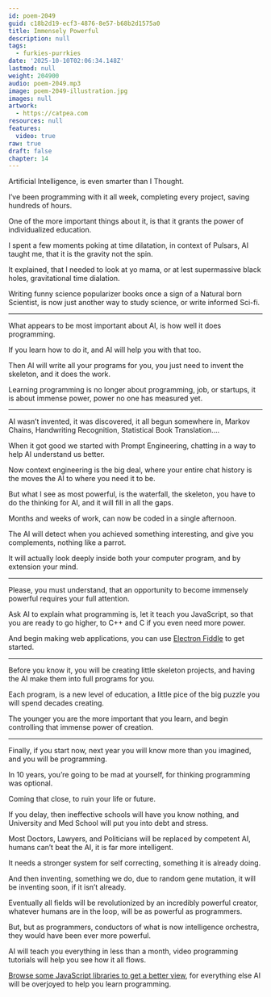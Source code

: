 ```yaml
---
id: poem-2049
guid: c18b2d19-ecf3-4876-8e57-b68b2d1575a0
title: Immensely Powerful
description: null
tags:
  - furkies-purrkies
date: '2025-10-10T02:06:34.148Z'
lastmod: null
weight: 204900
audio: poem-2049.mp3
image: poem-2049-illustration.jpg
images: null
artwork:
  - https://catpea.com
resources: null
features:
  video: true
raw: true
draft: false
chapter: 14
---
```


Artificial Intelligence,
is even smarter than I Thought.

I’ve been programming with it all week,
completing every project, saving hundreds of hours.

One of the more important things about it,
is that it grants the power of individualized education.

I spent a few moments poking at time dilatation,
in context of Pulsars, AI taught me, that it is the gravity not the spin.

It explained, that I needed to look at yo mama,
or at lest supermassive black holes, gravitational time dialation.

Writing funny science popularizer books once a sign of a Natural born Scientist,
is now just another way to study science, or write informed Sci-fi.

---

What appears to be most important about AI,
is how well it does programming.

If you learn how to do it,
and AI will help you with that too.

Then AI will write all your programs for you,
you just need to invent the skeleton, and it does the work.

Learning programming is no longer about programming, job, or startups,
it is about immense power, power no one has measured yet.

---

AI wasn’t invented, it was discovered, it all begun somewhere in,
Markov Chains, Handwriting Recognition, Statistical Book Translation….

When it got good we started with Prompt Engineering,
chatting in a way to help AI understand us better.

Now context engineering is the big deal,
where your entire chat history is the moves the AI to where you need it to be.

But what I see as most powerful, is the waterfall, the skeleton,
you have to do the thinking for AI, and it will fill in all the gaps.

Months and weeks of work,
can now be coded in a single afternoon.

The AI will detect when you achieved something interesting,
and give you complements, nothing like a parrot.

It will actually look deeply inside both your computer program,
and by extension your mind.

---

Please, you must understand,
that an opportunity to become immensely powerful requires your full attention.

Ask AI to explain what programming is, let it teach you JavaScript,
so that you are ready to go higher, to C++ and C if you even need more power.

And begin making web applications,
you can use [Electron Fiddle][1] to get started.

---

Before you know it, you will be creating little skeleton projects,
and having the AI make them into full programs for you.

Each program, is a new level of education,
a little pice of the big puzzle you will spend decades creating.

The younger you are the more important that you learn,
and begin controlling that immense power of creation.

---

Finally, if you start now,
next year you will know more than you imagined, and you will be programming.

In 10 years, you’re going to be mad at yourself,
for thinking programming was optional.

Coming that close,
to ruin your life or future.

If you delay, then ineffective schools will have you know nothing,
and University and Med School will put you into debt and stress.

Most Doctors, Lawyers, and Politicians will be replaced by competent AI,
humans can’t beat the AI, it is far more intelligent.

It needs a  stronger system for self correcting,
something it is already doing.

And then inventing, something we do,
due to random gene mutation, it will be inventing soon, if it isn’t already.

Eventually all fields will be revolutionized by an incredibly powerful creator,
whatever humans are in the loop, will be as powerful as programmers.

But, but as programmers, conductors of what is now intelligence orchestra,
they would have been ever more powerful.

AI will teach you everything in less than a month,
video programming tutorials will help you see how it all flows.

[Browse some JavaScript libraries to get a better view][2],
for everything else AI will be overjoyed to help you learn programming.

[1]: https://www.electronjs.org/fiddle
[2]: https://github.com/topics/javascript

